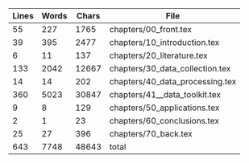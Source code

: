 Lines|Words|Chars|File
---|---|---|---
55|227|1765|chapters/00_front.tex
39|395|2477|chapters/10_introduction.tex
6|11|137|chapters/20_literature.tex
133|2042|12667|chapters/30_data_collection.tex
14|14|202|chapters/40_data_processing.tex
360|5023|30847|chapters/41__data_toolkit.tex
9|8|129|chapters/50_applications.tex
2|1|23|chapters/60_conclusions.tex
25|27|396|chapters/70_back.tex
643|7748|48643|total
